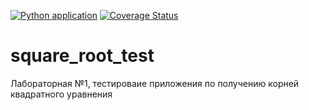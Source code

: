 [![Python application](https://github.com/KolchinMMM/square_root_test/actions/workflows/python-app.yml/badge.svg)](https://github.com/KolchinMMM/square_root_test/actions/workflows/python-app.yml)
[![Coverage Status](https://coveralls.io/repos/github/KolchinMMM/square_root_test/badge.svg?branch=main)](https://coveralls.io/github/KolchinMMM/square_root_test?branch=main)

# square_root_test
 Лабораторная №1, тестироваие приложения по получению корней квадратного уравнения
